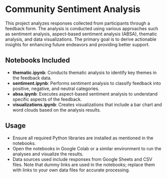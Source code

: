 # Community Sentiment Analysis
This project analyzes responses collected from participants through a feedback form. The analysis is conducted using various approaches such as sentiment analysis, aspect-based sentiment analysis (ABSA), thematic analysis, and data visualizations. The primary goal is to derive actionable insights for enhancing future endeavors and providing better support.

## Notebooks Included
- **thematic.ipynb**: Conducts thematic analysis to identify key themes in the feedback data.
- **sentiment.ipynb**: Performs sentiment analysis to classify feedback into positive, negative, and neutral categories.
- **absa.ipynb**: Executes aspect-based sentiment analysis to understand specific aspects of the feedback.
- **visualizations.ipynb**: Creates visualizations that include a bar chart and word clouds based on the analysis results.

## Usage
- Ensure all required Python libraries are installed as mentioned in the notebooks.
- Open the notebooks in Google Colab or a similar environment to run the analyses and visualize the results.
- Data sources used include responses from Google Sheets and CSV files. Note that dummy links are used in the notebooks; replace them with links to your own data files for accurate processing.
